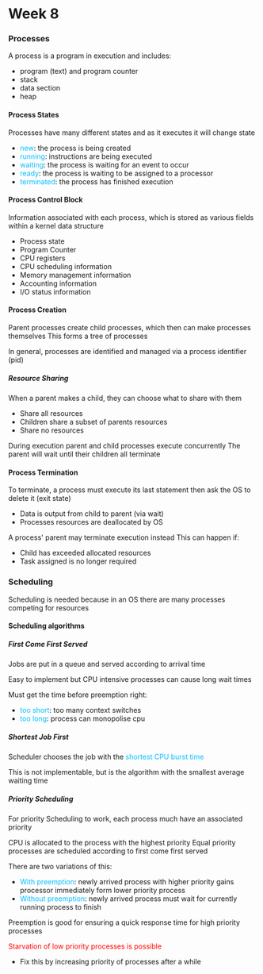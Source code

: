 # Week 8
### Processes
A process is a program in execution and includes:
- program (text) and program counter
- stack
- data section
- heap

#### Process States
Processes have many different states and as it executes it will change state
- <span style="color:#00bfff">new</span>: the process is being created
- <span style="color:#00bfff">running</span>: instructions are being executed
- <span style="color:#00bfff">waiting</span>: the process is waiting for an event to occur
- <span style="color:#00bfff">ready</span>: the process is waiting to be assigned to a processor
- <span style="color:#00bfff">terminated</span>: the process has finished execution

#### Process Control Block
Information associated with each process, which is stored as various fields within a kernel data structure
- Process state
- Program Counter
- CPU registers
- CPU scheduling information
- Memory management information
- Accounting information
- I/O status information
#### Process Creation
Parent processes create child processes, which then can make processes themselves
This forms a tree of processes

In general, processes are identified and managed via a process identifier (pid)

##### Resource Sharing
When a parent makes a child, they can choose what to share with them
- Share all resources
- Children share a subset of parents resources
- Share no resources

During execution parent and child processes execute concurrently
The parent will wait until their children all terminate

#### Process Termination
To terminate, a process must execute its last statement then ask the OS to delete it (exit state)
- Data is output from child to parent (via wait)
- Processes resources are deallocated by OS

A process' parent may terminate execution instead
This can happen if:
- Child has exceeded allocated resources
- Task assigned is no longer required

### Scheduling
Scheduling is needed because in an OS there are many processes competing for resources

#### Scheduling algorithms
##### First Come First Served
Jobs are put in a queue and served according to arrival time

Easy to implement but CPU intensive processes can cause long wait times

Must get the time before preemption right:
- <span style="color:#00bfff">too short</span>: too many context switches
- <span style="color:#00bfff">too long</span>: process can monopolise cpu

##### Shortest Job First
Scheduler chooses the job with the <span style="color:#00bfff">shortest CPU burst time</span>

This is not implementable, but is the algorithm with the smallest average waiting time

##### Priority Scheduling
For priority Scheduling to work, each process much have an associated priority

CPU is allocated to the process with the highest priority
Equal priority processes are scheduled according to first come first served

There are two variations of this:
- <span style="color:#00bfff">With preemption</span>: newly arrived process with higher priority gains processor immediately form lower priority process
- <span style="color:#00bfff">Without preemption</span>: newly arrived process must wait for currently running process to finish

Preemption is good for ensuring a quick response time for high priority processes

<span style="color:#ff0000">Starvation of low priority processes is possible</span>
- Fix this by increasing priority of processes after a while